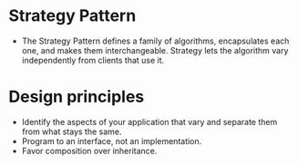 # Strategy Pattern

* The Strategy Pattern defines a family of algorithms, encapsulates each one, 
and makes them interchangeable. Strategy lets the algorithm vary independently from clients that use it.

# Design principles

* Identify the aspects of your application that vary and separate them from what stays the same.
* Program to an interface, not an implementation.
* Favor composition over inheritance.
